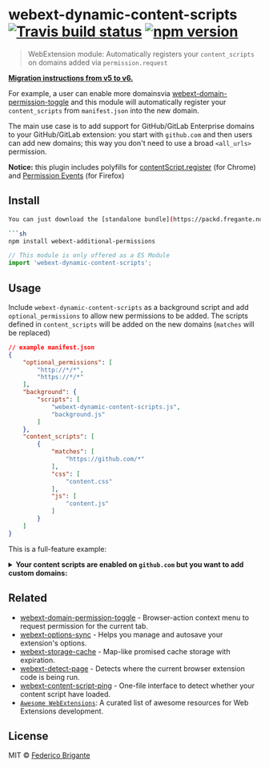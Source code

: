 # webext-dynamic-content-scripts [![Travis build status](https://api.travis-ci.org/fregante/webext-dynamic-content-scripts.svg?branch=master)](https://travis-ci.org/fregante/webext-dynamic-content-scripts) [![npm version](https://img.shields.io/npm/v/webext-dynamic-content-scripts.svg)](https://www.npmjs.com/package/webext-dynamic-content-scripts)

> WebExtension module: Automatically registers your `content_scripts` on domains added via `permission.request`

[**Migration instructions from v5 to v6.**](https://github.com/fregante/webext-dynamic-content-scripts/pull/9)

For example, a user can enable more domainsvia [webext-domain-permission-toggle](https://github.com/fregante/webext-domain-permission-toggle) and this module will automatically register your `content_scripts` from `manifest.json` into the new domain.

The main use case is to add support for GitHub/GitLab Enterprise domains to your GitHub/GitLab extension: you start with `github.com` and then users can add new domains; this way you don't need to use a broad `<all_urls>` permission.

**Notice:** this plugin includes polyfills for [contentScript.register](https://github.com/fregante/content-scripts-register-polyfill) (for Chrome) and [Permission Events](https://github.com/fregante/webext-permissions-events-polyfill) (for Firefox)

## Install

```sh
You can just download the [standalone bundle](https://packd.fregante.now.sh/webext-additional-permissions) (it might take a minute to download) and include the file in your `manifest.json`, or:

```sh
npm install webext-additional-permissions
```

```js
// This module is only offered as a ES Module
import 'webext-dynamic-content-scripts';
```

## Usage

Include `webext-dynamic-content-scripts` as a background script and add `optional_permissions` to allow new permissions to be added. The scripts defined in `content_scripts` will be added on the new domains (`matches` will be replaced)

```json
// example manifest.json
{
	"optional_permissions": [
		"http://*/*",
		"https://*/*"
	],
	"background": {
		"scripts": [
			"webext-dynamic-content-scripts.js",
			"background.js"
		]
	},
	"content_scripts": [
		{
			"matches": [
				"https://github.com/*"
			],
			"css": [
				"content.css"
			],
			"js": [
				"content.js"
			]
		}
	]
}
```

This is a full-feature example:

<details><summary><strong>Your content scripts are enabled on <code>github.com</code> but you want to add custom domains:</strong></summary>

In combination with [`webext-domain-permission-toggle`](https://github.com/fregante/webext-domain-permission-toggle), you can implement the feature with two calls

**manifest.json**

```js
{
	"permissions": [
		"https://github.com/*",
		"contextMenus",
		"activeTab" // Required for Firefox support (webext-domain-permission-toggle)
	],
	"browser_action": { // Required for Firefox support (webext-domain-permission-toggle)
		"default_icon": "icon.png"
	},
	"optional_permissions": [
		"http://*/*",
		"https://*/*"
	],
	"background": {
		"scripts": [
			"webext-domain-permission-toggle.js",
			"webext-dynamic-content-scripts.js",
			"background.js"
		]
	},
	"content_scripts": [
		{
			"matches": [
				"https://github.com/*"
			],
			"css": [
				"content.css"
			],
			"js": [
				"content.js"
			]
		}
	]
}
```

**background.js**

```js
import 'webext-dynamic-content-scripts';
import {addContextMenu} from 'webext-domain-permission-toggle';

addContextMenu();
```

</details>

## Related

* [webext-domain-permission-toggle](https://github.com/fregante/webext-domain-permission-toggle) - Browser-action context menu to request permission for the current tab.
* [webext-options-sync](https://github.com/fregante/webext-options-sync) - Helps you manage and autosave your extension's options.
* [webext-storage-cache](https://github.com/fregante/webext-storage-cache) - Map-like promised cache storage with expiration.
* [webext-detect-page](https://github.com/fregante/webext-detect-page) - Detects where the current browser extension code is being run.
* [webext-content-script-ping](https://github.com/fregante/webext-content-script-ping) - One-file interface to detect whether your content script have loaded.
* [`Awesome WebExtensions`](https://github.com/fregante/Awesome-WebExtensions): A curated list of awesome resources for Web Extensions development.

## License

MIT © [Federico Brigante](https://bfred.it)
